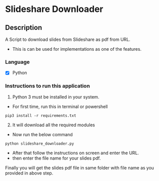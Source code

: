 # Slideshare Downloader

## Description

A Script to download slides from Slideshare as pdf from URL.

- This is can be used for implementations as one of the features.

### Language

- [x] Python

### Instructions to run this application

1. Python 3 must be installed in your system.

- For first time, run this in terminal or powershell

```
pip3 install -r requirements.txt
```

2. It will download all the required modules

- Now run the below command

```
python slideshare_downloader.py
```

- After that follow the instructions on screen and enter the URL.
- then enter the file name for your slides pdf.

Finally you will get the slides pdf file in same folder with file name as you provided in above step.
